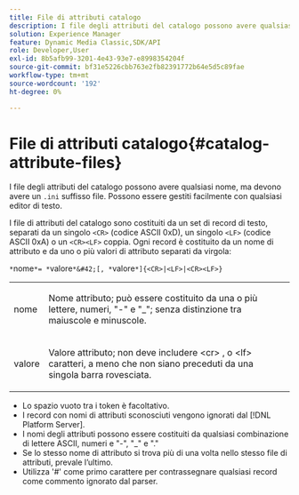 ```yaml
---
title: File di attributi catalogo
description: I file degli attributi del catalogo possono avere qualsiasi nome, ma devono avere un suffisso di file INI. Possono essere gestiti facilmente con qualsiasi editor di testo.
solution: Experience Manager
feature: Dynamic Media Classic,SDK/API
role: Developer,User
exl-id: 8b5afb99-3201-4e43-93e7-e8998354204f
source-git-commit: bf31e5226cbb763e2fb82391772b64e5d5c89fae
workflow-type: tm+mt
source-wordcount: '192'
ht-degree: 0%

---
```


# File di attributi catalogo{#catalog-attribute-files}

I file degli attributi del catalogo possono avere qualsiasi nome, ma devono avere un `.ini` suffisso file. Possono essere gestiti facilmente con qualsiasi editor di testo.

I file di attributi del catalogo sono costituiti da un set di record di testo, separati da un singolo `<CR>` (codice ASCII 0xD), un singolo `<LF>` (codice ASCII 0xA) o un `<CR><LF>` coppia. Ogni record è costituito da un nome di attributo e da uno o più valori di attributo separati da virgola:

`*`nome`*= *`valore`*&#42;[, *`valore`*]{<CR>|<LF>|<CR><LF>}`

<table id="simpletable_8454AD549FDA421BA1469CDA44132773"> 
 <tr class="strow"> 
  <td class="stentry"> <p> <span class="codeph"> <span class="varname"> nome </span> </span> </p> </td> 
  <td class="stentry"> <p>Nome attributo; può essere costituito da una o più lettere, numeri, "-" e "_"; senza distinzione tra maiuscole e minuscole. </p> </td> 
 </tr> 
 <tr class="strow"> 
  <td class="stentry"> <p> <span class="codeph"> <span class="varname"> valore </span> </span> </p> </td> 
  <td class="stentry"> <p>Valore attributo; non deve includere <span class="codeph"> &lt;cr&gt; </span>, o <span class="codeph"> &lt;lf&gt; </span> caratteri, a meno che non siano preceduti da una singola barra rovesciata. </p> </td> 
 </tr> 
</table>

* Lo spazio vuoto tra i token è facoltativo.
* I record con nomi di attributi sconosciuti vengono ignorati dal [!DNL Platform Server].
* I nomi degli attributi possono essere costituiti da qualsiasi combinazione di lettere ASCII, numeri e &quot;-&quot;, &quot;_&quot; e &quot;.&quot;
* Se lo stesso nome di attributo si trova più di una volta nello stesso file di attributi, prevale l’ultimo.
* Utilizza &#39;#&#39; come primo carattere per contrassegnare qualsiasi record come commento ignorato dal parser.
